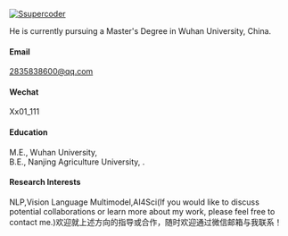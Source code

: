 

[![Ssupercoder](https://img.shields.io/badge/Ssupercoder-github-blue?logo=github)](https://github.com/Ssupercoder)

He is currently pursuing a Master's Degree in Wuhan University, China.

#### Email
2835838600@qq.com

#### Wechat
Xx01_111

#### Education
M.E., Wuhan University, \
B.E., Nanjing Agriculture University, .

#### Research Interests
NLP,Vision Language Multimodel,AI4Sci(If you would like to discuss potential collaborations or learn more about my work, please feel free to contact me.)欢迎就上述方向的指导或合作，随时欢迎通过微信邮箱与我联系！

